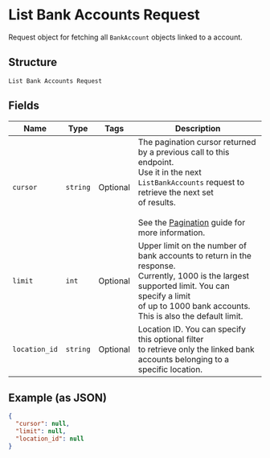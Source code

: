 
# List Bank Accounts Request

Request object for fetching all `BankAccount`
objects linked to a account.

## Structure

`List Bank Accounts Request`

## Fields

| Name | Type | Tags | Description |
|  --- | --- | --- | --- |
| `cursor` | `string` | Optional | The pagination cursor returned by a previous call to this endpoint.<br>Use it in the next `ListBankAccounts` request to retrieve the next set<br>of results.<br><br>See the [Pagination](https://developer.squareup.com/docs/working-with-apis/pagination) guide for more information. |
| `limit` | `int` | Optional | Upper limit on the number of bank accounts to return in the response.<br>Currently, 1000 is the largest supported limit. You can specify a limit<br>of up to 1000 bank accounts. This is also the default limit. |
| `location_id` | `string` | Optional | Location ID. You can specify this optional filter<br>to retrieve only the linked bank accounts belonging to a specific location. |

## Example (as JSON)

```json
{
  "cursor": null,
  "limit": null,
  "location_id": null
}
```

